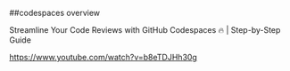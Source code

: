 ##codespaces overview

Streamline Your Code Reviews with GitHub Codespaces 🔥 | Step-by-Step Guide 

 https://www.youtube.com/watch?v=b8eTDJHh30g